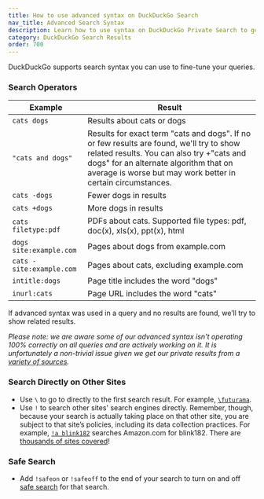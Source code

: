 ```yaml
---
title: How to use advanced syntax on DuckDuckGo Search
nav_title: Advanced Search Syntax
description: Learn how to use syntax on DuckDuckGo Private Search to get the search results you want.
category: DuckDuckGo Search Results
order: 700
---
```


<p>DuckDuckGo supports search syntax you can use to fine-tune your queries.</p>

<h3>Search Operators</h3>
<table cellpadding="10">
    <thead>
        <tr>
            <th>Example</th>
            <th>Result</th>
        </tr>
    </thead>
    <tbody>
        <tr>
            <td><code>cats dogs</code></td>
            <td>Results about cats or dogs</td>
        </tr>
        <tr>
            <td><code>"cats and dogs"</code></td>
            <td>Results for exact term "cats and dogs". If no or few results are found, we'll try to show related results. You can also try +"cats and dogs" for an alternate algorithm that on average is worse but may work better in certain circumstances.</td>
        </tr>
        <tr>
            <td><code>cats -dogs</code></td>
            <td>Fewer dogs in results</td>
        </tr>
        <tr>
            <td><code>cats +dogs</code></td>
            <td>More dogs in results</td>
        </tr>
        <tr>
            <td><code>cats filetype:pdf</code></td>
            <td>
                PDFs about cats. Supported file types: pdf, doc(x), xls(x), ppt(x), html
            </td>
        </tr>
        <tr>
            <td><code>dogs site:example.com</code></td>
            <td>Pages about dogs from example.com</td>
        </tr>
        <tr>
            <td><code>cats -site:example.com</code></td>
            <td>Pages about cats, excluding example.com</td>
        </tr>
        <tr>
            <td><code>intitle:dogs</code></td>
            <td>Page title includes the word "dogs"</td>
        </tr>
        <tr>
            <td><code>inurl:cats</code></td>
            <td>Page URL includes the word "cats"</td>
        </tr>
    </tbody>
</table>

<p>If advanced syntax was used in a query and no results are found, we’ll try to show related results.</p>

<i>Please note: we are aware some of our advanced syntax isn't operating 100% correctly on all queries and are actively working on it. It is unfortunately a non-trivial issue given we get our private results from a <a href="{{ site.baseurl }}/results/sources">variety of sources</a>.</i>

<h3>Search Directly on Other Sites</h3>
<ul>
    <li>
        Use <code>\</code> to go to directly to the first search result. For
        example,
        <a href="https://duckduckgo.com/?q=%5Cfuturama"><code>\futurama</code></a>.
    </li>
    <li>
        Use <code>!</code> to search other sites' search engines directly. Remember,
        though, because your search is actually taking place on that other site, you
        are subject to that site’s policies, including its data collection
        practices. For example,
        <a href="https://duckduckgo.com/?q=!a blink182"><code>!a blink182</code></a>
        searches Amazon.com for blink182. There are
        <a href="https://duckduckgo.com/bang">thousands of sites covered</a>!
    </li>
</ul>

<h3>Safe Search</h3>
<ul>
    <li>
        Add <code>!safeon</code> or <code>!safeoff</code> to the end of your search
        to turn on and off
        <a href="{{ site.baseurl }}/features/safe-search">safe search</a> for that
        search.
    </li>
</ul>
